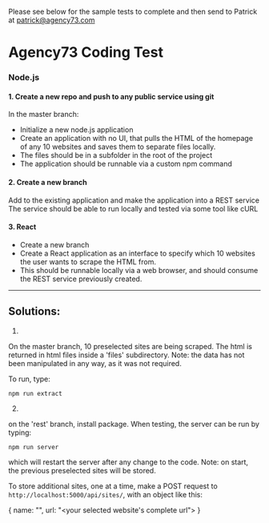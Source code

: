 Please see below for the sample tests to complete and then send to Patrick at patrick@agency73.com

# Agency73 Coding Test

### Node.js

#### 1. Create a new repo and push to any public service using git

In the master branch:

* Initialize a new node.js application
* Create an application with no UI, that pulls the HTML of the homepage of any 10 websites and saves them to separate files locally.
* The files should be in a subfolder in the root of the project 
* The application should be runnable via a custom npm command

#### 2. Create a new branch

Add to the existing application and make the application into a REST service
The service should be able to run locally and tested via some tool like cURL

#### 3. React

* Create a new branch
* Create a React application as an interface to specify which 10 websites the user wants to scrape the HTML from.
* This should be runnable locally via a web browser, and should consume the REST service previously created.

---

## Solutions:

1. 
On the master branch, 10 preselected sites are being scraped. The html is returned in html files inside a 'files' subdirectory. Note: the data has not been manipulated in any way, as it was not required.

To run, type: 

```npm run extract```

2. 
on the 'rest' branch, install package. When testing, the server can be run by typing:

```npm run server```

which will restart the server after any change to the code.
Note: on start, the previous preselected sites will be stored.

To store additional sites, one at a time, make a POST request to ```http://localhost:5000/api/sites/```, with an object like this:

   { 
        name: "<your selected name>",
        url: "<your selected website\'s complete url">
   }

